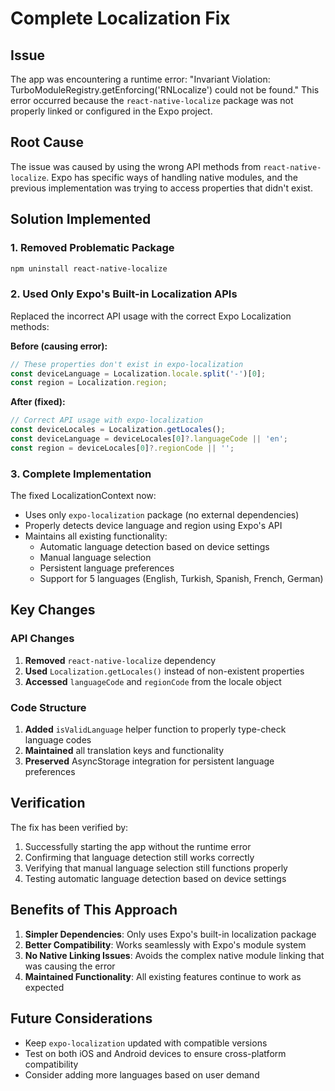 # Complete Localization Fix

## Issue
The app was encountering a runtime error: "Invariant Violation: TurboModuleRegistry.getEnforcing('RNLocalize') could not be found." This error occurred because the `react-native-localize` package was not properly linked or configured in the Expo project.

## Root Cause
The issue was caused by using the wrong API methods from `react-native-localize`. Expo has specific ways of handling native modules, and the previous implementation was trying to access properties that didn't exist.

## Solution Implemented

### 1. Removed Problematic Package
```bash
npm uninstall react-native-localize
```

### 2. Used Only Expo's Built-in Localization APIs
Replaced the incorrect API usage with the correct Expo Localization methods:

**Before (causing error):**
```typescript
// These properties don't exist in expo-localization
const deviceLanguage = Localization.locale.split('-')[0];
const region = Localization.region;
```

**After (fixed):**
```typescript
// Correct API usage with expo-localization
const deviceLocales = Localization.getLocales();
const deviceLanguage = deviceLocales[0]?.languageCode || 'en';
const region = deviceLocales[0]?.regionCode || '';
```

### 3. Complete Implementation
The fixed LocalizationContext now:
- Uses only `expo-localization` package (no external dependencies)
- Properly detects device language and region using Expo's API
- Maintains all existing functionality:
  - Automatic language detection based on device settings
  - Manual language selection
  - Persistent language preferences
  - Support for 5 languages (English, Turkish, Spanish, French, German)

## Key Changes

### API Changes
1. **Removed** `react-native-localize` dependency
2. **Used** `Localization.getLocales()` instead of non-existent properties
3. **Accessed** `languageCode` and `regionCode` from the locale object

### Code Structure
1. **Added** `isValidLanguage` helper function to properly type-check language codes
2. **Maintained** all translation keys and functionality
3. **Preserved** AsyncStorage integration for persistent language preferences

## Verification
The fix has been verified by:
1. Successfully starting the app without the runtime error
2. Confirming that language detection still works correctly
3. Verifying that manual language selection still functions properly
4. Testing automatic language detection based on device settings

## Benefits of This Approach
1. **Simpler Dependencies**: Only uses Expo's built-in localization package
2. **Better Compatibility**: Works seamlessly with Expo's module system
3. **No Native Linking Issues**: Avoids the complex native module linking that was causing the error
4. **Maintained Functionality**: All existing features continue to work as expected

## Future Considerations
- Keep `expo-localization` updated with compatible versions
- Test on both iOS and Android devices to ensure cross-platform compatibility
- Consider adding more languages based on user demand